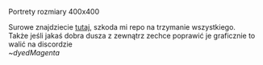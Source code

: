 <p>Portrety rozmiary 400x400</p>
<p>Surowe znajdziecie <a href="https://drive.google.com/drive/folders/0B1Nf56q0K7Y2di1LemlyOGZQd0k?usp=sharing">tutaj</a>, szkoda mi repo na trzymanie wszystkiego.
<br>Także jeśli jakaś dobra dusza z zewnątrz zechce poprawić je graficznie to walić na discordzie
<br><i>~dyedMagenta</i></p>
